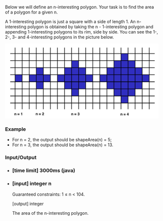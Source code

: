 Below we will define an n-interesting polygon. Your task is to find the area of a polygon for a given n.

A 1-interesting polygon is just a square with a side of length 1. An n-interesting polygon is obtained by taking the n - 1-interesting polygon and appending 1-interesting polygons to its rim, side by side. You can see the 1-, 2-, 3- and 4-interesting polygons in the picture below.

![area](img/area.png)

### Example

  * For n = 2, the output should be
    shapeArea(n) = 5;
  * For n = 3, the output should be
    shapeArea(n) = 13.

### Input/Output
  
* ### [time limit] 3000ms (java)

  
* ### [input] integer n

    Guaranteed constraints:
    1 ≤ n < 104.

    [output] integer

    The area of the n-interesting polygon.

